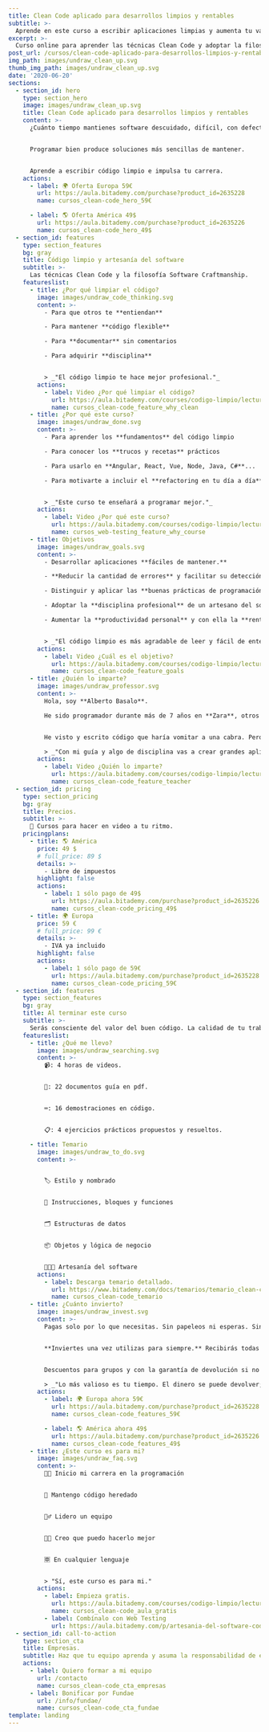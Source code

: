 ```yaml
---
title: Clean Code aplicado para desarrollos limpios y rentables
subtitle: >-
  Aprende en este curso a escribir aplicaciones limpias y aumenta tu valor.
excerpt: >-
  Curso online para aprender las técnicas Clean Code y adoptar la filosofía Software Craftmanship.
post_url: /cursos/clean-code-aplicado-para-desarrollos-limpios-y-rentables/
img_path: images/undraw_clean_up.svg
thumb_img_path: images/undraw_clean_up.svg
date: '2020-06-20'
sections:
  - section_id: hero
    type: section_hero
    image: images/undraw_clean_up.svg
    title: Clean Code aplicado para desarrollos limpios y rentables
    content: >-
      ¿Cuánto tiempo mantienes software descuidado, difícil, con defectos?


      Programar bien produce soluciones más sencillas de mantener.


      Aprende a escribir código limpio e impulsa tu carrera.
    actions:
      - label: 🌍 Oferta Europa 59€
        url: https://aula.bitademy.com/purchase?product_id=2635228
        name: cursos_clean-code_hero_59€

      - label: 🌎 Oferta América 49$
        url: https://aula.bitademy.com/purchase?product_id=2635226
        name: cursos_clean-code_hero_49$
  - section_id: features
    type: section_features
    bg: gray
    title: Código limpio y artesanía del software
    subtitle: >-
      Las técnicas Clean Code y la filosofía Software Craftmanship.
    featureslist:
      - title: ¿Por qué limpiar el código?
        image: images/undraw_code_thinking.svg
        content: >-
          - Para que otros te **entiendan**

          - Para mantener **código flexible**

          - Para **documentar** sin comentarios

          - Para adquirir **disciplina**


          > _"El código limpio te hace mejor profesional."_
        actions:
          - label: Video ¿Por qué limpiar el código?
            url: https://aula.bitademy.com/courses/codigo-limpio/lectures/13532771
            name: cursos_clean-code_feature_why_clean
      - title: ¿Por qué este curso?
        image: images/undraw_done.svg
        content: >-
          - Para aprender los **fundamentos** del código limpio

          - Para conocer los **trucos y recetas** prácticos

          - Para usarlo en **Angular, React, Vue, Node, Java, C#**...

          - Para motivarte a incluir el **refactoring en tu día a día**


          > _"Este curso te enseñará a programar mejor."_
        actions:
          - label: Video ¿Por qué este curso?
            url: https://aula.bitademy.com/courses/codigo-limpio/lectures/13651775
            name: cursos_web-testing_feature_why_course
      - title: Objetivos
        image: images/undraw_goals.svg
        content: >-
          - Desarrollar aplicaciones **fáciles de mantener.**

          - **Reducir la cantidad de errores** y facilitar su detección.

          - Distinguir y aplicar las **buenas prácticas de programación**.

          - Adoptar la **disciplina profesional** de un artesano del software.

          - Aumentar la **productividad personal** y con ella la **rentabilidad empresarial**.


          > _"El código limpio es más agradable de leer y fácil de entender. Es mejor."_
        actions:
          - label: Video ¿Cuál es el objetivo?
            url: https://aula.bitademy.com/courses/codigo-limpio/lectures/13651501
            name: cursos_clean-code_feature_goals
      - title: ¿Quién lo imparte?
        image: images/undraw_professor.svg
        content: >-
          Hola, soy **Alberto Basalo**.

          He sido programador durante más de 7 años en **Zara**, otros 4 arquitecto de software para Tous y desde 2011 dirijo mi propia consultora. En total más de 20 años en la industria del software en grandes y pequeñas empresas.


          He visto y escrito código que haría vomitar a una cabra. Pero también he aprendido a **hacerlo mejor cada día**.

          > _"Con mi guía y algo de disciplina vas a crear grandes aplicaciones limpias."_
        actions:
          - label: Video ¿Quién lo imparte?
            url: https://aula.bitademy.com/courses/codigo-limpio/lectures/13532772
            name: cursos_clean-code_feature_teacher
  - section_id: pricing
    type: section_pricing
    bg: gray
    title: Precios.
    subtitle: >-
      🏡 Cursos para hacer en video a tu ritmo.
    pricingplans:
      - title: 🌎 América
        price: 49 $
        # full_price: 89 $
        details: >-
          - Libre de impuestos
        highlight: false
        actions:
          - label: 1 sólo pago de 49$
            url: https://aula.bitademy.com/purchase?product_id=2635226
            name: cursos_clean-code_pricing_49$
      - title: 🌍 Europa
        price: 59 €
        # full_price: 99 €
        details: >-
          - IVA ya incluido
        highlight: false
        actions:
          - label: 1 sólo pago de 59€
            url: https://aula.bitademy.com/purchase?product_id=2635228
            name: cursos_clean-code_pricing_59€
  - section_id: features
    type: section_features
    bg: gray
    title: Al terminar este curso
    subtitle: >-
      Serás consciente del valor del buen código. La calidad de tu trabajo va a mejorar y se reflejará en tu reconocimiento laboral.
    featureslist:
      - title: ¿Qué me llevo?
        image: images/undraw_searching.svg
        content: >-
          📹: 4 horas de videos.


          📖: 22 documentos guía en pdf.


          ⌨: 16 demostraciones en código.


          📋: 4 ejercicios prácticos propuestos y resueltos.

      - title: Temario
        image: images/undraw_to_do.svg
        content: >-


          🏷️ Estilo y nombrado


          🔀 Instrucciones, bloques y funciones


          🗂️ Estructuras de datos


          📦 Objetos y lógica de negocio


          👩🏼‍🍳 Artesanía del software
        actions:
          - label: Descarga temario detallado.
            url: https://www.bitademy.com/docs/temarios/temario_clean-code.pdf
            name: cursos_clean-code_temario
      - title: ¿Cuánto invierto?
        image: images/undraw_invest.svg
        content: >-
          Pagas solo por lo que necesitas. Sin papeleos ni esperas. Sin ataduras ni suscripciones.


          **Inviertes una vez utilizas para siempre.** Recibirás todas las actualizaciones y novedades.


          Descuentos para grupos y con la garantía de devolución si no te resulta útil.

          > _"Lo más valioso es tu tiempo. El dinero se puede devolver; el tiempo no."_
        actions:
          - label: 🌍 Europa ahora 59€
            url: https://aula.bitademy.com/purchase?product_id=2635228
            name: cursos_clean-code_features_59€

          - label: 🌎 América ahora 49$
            url: https://aula.bitademy.com/purchase?product_id=2635226
            name: cursos_clean-code_features_49$
      - title: ¿Este curso es para mi?
        image: images/undraw_faq.svg
        content: >-
          👨‍💻 Inicio mi carrera en la programación


          👴 Mantengo código heredado


          🙋‍♂️ Lidero un equipo


          👨‍💼 Creo que puedo hacerlo mejor


          🈸 En cualquier lenguaje


          > "Sí, este curso es para mi."
        actions:
          - label: Empieza gratis.
            url: https://aula.bitademy.com/courses/codigo-limpio/lectures/13651775
            name: cursos_clean-code_aula_gratis
          - label: Combínalo con Web Testing
            url: https://aula.bitademy.com/p/artesania-del-software-codigo-limpio-y-probado
  - section_id: call-to-action
    type: section_cta
    title: Empresas.
    subtitle: Haz que tu equipo aprenda y asuma la responsabilidad de escribir aplicaciones limpias.
    actions:
      - label: Quiero formar a mi equipo
        url: /contacto
        name: cursos_clean-code_cta_empresas
      - label: Bonificar por Fundae
        url: /info/fundae/
        name: cursos_clean-code_cta_fundae
template: landing
---
```

